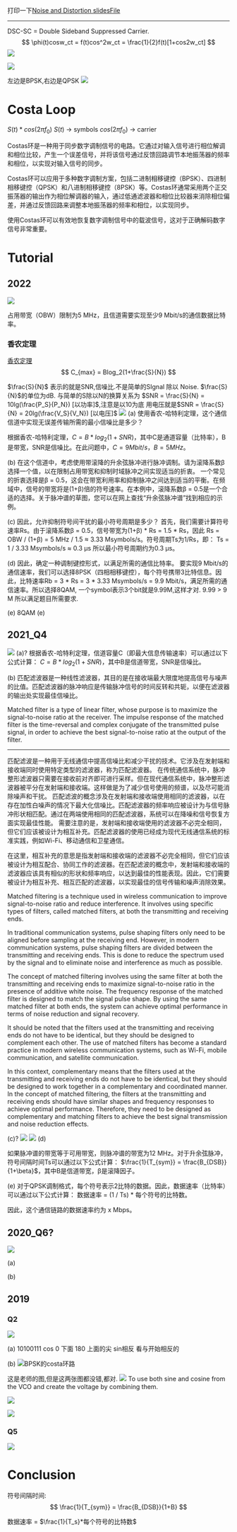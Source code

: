 打印一下[Noise and Distortion slidesFile](https://moodle.gla.ac.uk/mod/resource/view.php?id=3312904) 

---


DSC-SC = Double Sideband Suppressed Carrier.
$$
\phi(t)cosw_ct = f(t)cos^2w_ct = \frac{1}{2}f(t)[1+cos2w_ct]
$$
![](assets/Pasted%20image%2020230501145030.png)

![](assets/Pasted%20image%2020230501145345.png)

左边是BPSK,右边是QPSK
![](assets/Pasted%20image%2020230501145547.png)

# Costa Loop
$S(t)*cos(2 \pi f_0)$
$S(t)$ -> symbols
$cos(2 \pi f_0)$ -> carrier

Costas环是一种用于同步数字调制信号的电路。它通过对输入信号进行相位解调和相位比较，产生一个误差信号，并将该信号通过反馈回路调节本地振荡器的频率和相位，以实现对输入信号的同步。

Costas环可以应用于多种数字调制方案，包括二进制相移键控（BPSK）、四进制相移键控（QPSK）和八进制相移键控（8PSK）等。Costas环通常采用两个正交振荡器的输出作为相位解调器的输入，通过低通滤波器和相位比较器来消除相位偏差，并通过反馈回路来调整本地振荡器的频率和相位，以实现同步。

使用Costas环可以有效地恢复数字调制信号中的载波信号，这对于正确解码数字信号非常重要。

# Tutorial
## 2022
![](assets/Pasted%20image%2020230501210507.png)

占用带宽（OBW）限制为5 MHz，且信道需要实现至少9 Mbit/s的通信数据比特率。
### 香农定理
[香农定理](https://blog.csdn.net/shulianghan/article/details/108002782)
$$
C_{max} = Blog_2(1+\frac{S}{N})
$$

$\frac{S}{N}$ 表示的就是SNR,信噪比.不是简单的SIgnal 除以 Noise.
$\frac{S}{N}$的单位为dB.    与简单的S除以N的换算关系为 $SNR = \frac{S}{N} = 10lg(\frac{P_S}{P_N}) [以功率]$,注意是以10为底
用电压就是$SNR = \frac{S}{N} = 20lg(\frac{V_S}{V_N}) [以电压]$
![](assets/Pasted%20image%2020230507121448.png)
(a)
使用香农-哈特利定理，这个通信信道中实现无误差传输所需的最小信噪比是多少？ 

根据香农-哈特利定理，$C = B * log_2(1 + SNR)$，其中C是通道容量（比特率），B是带宽，SNR是信噪比。在此问题中，$C = 9 Mbit/s，B = 5 MHz$。

(b)
在这个信道中，考虑使用带滚降的升余弦脉冲进行脉冲调制。请为滚降系数β选择一个值，以在限制占用带宽和抑制时域脉冲之间实现适当的折衷。 一个常见的折衷选择是β = 0.5，这会在带宽利用率和抑制脉冲之间达到适当的平衡。在频域中，信号的带宽将是(1+β)倍的符号速率。在本例中，滚降系数β = 0.5是一个合适的选择。关于脉冲谱的草图，您可以在网上查找“升余弦脉冲谱”找到相应的示例。

(c)
因此，允许抑制符号间干扰的最小符号周期是多少？ 首先，我们需要计算符号速率Rs。由于滚降系数β = 0.5，信号带宽为(1+β) * Rs = 1.5 * Rs，因此 Rs = OBW / (1+β) = 5 MHz / 1.5 ≈ 3.33 Msymbols/s。符号周期Ts为1/Rs，即： Ts = 1 / 3.33 Msymbols/s ≈ 0.3 μs 所以最小符号周期约为0.3 μs。

(d)
因此，确定一种调制键控形式，以满足所需的通信比特率。 要实现9 Mbit/s的通信速率，我们可以选择8PSK（四相相移键控），每个符号携带3比特信息。因此，比特速率Rb = 3 * Rs = 3 * 3.33 Msymbols/s = 9.9 Mbit/s，满足所需的通信速率。所以选择8QAM, 一个symbol表示3个bit就是9.99M,这样才对.   9.99 > 9 M 所以满足题目所需要求. 

(e)
8QAM
(e)


## 2021_Q4
![](assets/Pasted%20image%2020230501214827.png)
(a)?
根据香农-哈特利定理，信道容量C（即最大信息传输速率）可以通过以下公式计算：
$C = B * log_2(1 + SNR)$，其中B是信道带宽，SNR是信噪比。

(b)
匹配滤波器是一种线性滤波器，其目的是在接收端最大限度地提高信号与噪声的比值。匹配滤波器的脉冲响应是传输脉冲信号的时间反转和共轭，以便在滤波器的输出处实现最佳信噪比。

Matched filter is a type of linear filter, whose purpose is to maximize the signal-to-noise ratio at the receiver. The impulse response of the matched filter is the time-reversal and complex conjugate of the transmitted pulse signal, in order to achieve the best signal-to-noise ratio at the output of the filter.

---
匹配滤波是一种用于无线通信中提高信噪比和减少干扰的技术。它涉及在发射端和接收端同时使用特定类型的滤波器，称为匹配滤波器。
在传统通信系统中，脉冲整形滤波器只需要在接收前对齐即可进行采样。但在现代通信系统中，脉冲整形滤波器被平分在发射端和接收端。这样做是为了减少信号使用的频谱，以及尽可能消除噪声和干扰。
匹配滤波的概念涉及在发射端和接收端使用相同的滤波器，以在存在加性白噪声的情况下最大化信噪比。匹配滤波器的频率响应被设计为与信号脉冲形状相匹配。通过在两端使用相同的匹配滤波器，系统可以在降噪和信号恢复方面实现最佳性能。
需要注意的是，发射端和接收端使用的滤波器不必完全相同，但它们应该被设计为相互补充。匹配滤波器的使用已经成为现代无线通信系统的标准实践，例如Wi-Fi、移动通信和卫星通信。

在这里，相互补充的意思是指发射端和接收端的滤波器不必完全相同，但它们应该被设计为相互配合、协同工作的滤波器。在匹配滤波的概念中，发射端和接收端的滤波器应该具有相似的形状和频率响应，以达到最佳的性能表现。因此，它们需要被设计为相互补充、相互匹配的滤波器，以实现最佳的信号传输和噪声消除效果。

Matched filtering is a technique used in wireless communication to improve signal-to-noise ratio and reduce interference. It involves using specific types of filters, called matched filters, at both the transmitting and receiving ends.

In traditional communication systems, pulse shaping filters only need to be aligned before sampling at the receiving end. However, in modern communication systems, pulse shaping filters are divided between the transmitting and receiving ends. This is done to reduce the spectrum used by the signal and to eliminate noise and interference as much as possible.

The concept of matched filtering involves using the same filter at both the transmitting and receiving ends to maximize signal-to-noise ratio in the presence of additive white noise. The frequency response of the matched filter is designed to match the signal pulse shape. By using the same matched filter at both ends, the system can achieve optimal performance in terms of noise reduction and signal recovery.

It should be noted that the filters used at the transmitting and receiving ends do not have to be identical, but they should be designed to complement each other. The use of matched filters has become a standard practice in modern wireless communication systems, such as Wi-Fi, mobile communication, and satellite communication.

In this context, complementary means that the filters used at the transmitting and receiving ends do not have to be identical, but they should be designed to work together in a complementary and coordinated manner. In the concept of matched filtering, the filters at the transmitting and receiving ends should have similar shapes and frequency responses to achieve optimal performance. Therefore, they need to be designed as complementary and matching filters to achieve the best signal transmission and noise reduction effects.

(c)?
![](assets/Pasted%20image%2020230501214857.png)
![](assets/Pasted%20image%2020230507191549.png)
(d)

如果脉冲谱的带宽等于可用带宽，则脉冲谱的带宽为12 MHz。对于升余弦脉冲，符号间隔时间Ts可以通过以下公式计算： $\frac{1}{T_{sym}} = \frac{B_{DSB}}{1+\beta}$，其中B是信道带宽，β是滚降因子。

(e) 对于QPSK调制格式，每个符号表示2比特的数据。因此，数据速率（比特率）可以通过以下公式计算： 数据速率 = (1 / Ts) * 每个符号的比特数。

因此，这个通信链路的数据速率约为 x Mbps。 

## 2020_Q6?
![](assets/Pasted%20image%2020230501222406.png)

(a)

(b)



## 2019
### Q2
![](assets/Pasted%20image%2020230501222252.png)

(a)
10100111
cos
0 下面
180 上面的尖
sin相反
看与开始相反的


(b)
![BPSK的costa环路](assets/Pasted%20image%2020230502134633.png)

这是老师的图,但是这两张图都没错,都对.
![](assets/Pasted%20image%2020230502135819.png)
To use both sine and cosine from the VCO and create the voltage by combining them.

![](assets/Pasted%20image%2020230502135122.png)

![](assets/Pasted%20image%2020230502135158.png)
### Q5
![](assets/Pasted%20image%2020230501222321.png)


# Conclusion

符号间隔时间:
$$
\frac{1}{T_{sym}} = \frac{B_{DSB}}{1+B}
$$

数据速率 = $\frac{1}{T_s}*每个符号的比特数$ 